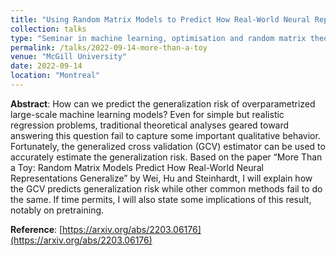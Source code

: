 ```yaml
---
title: "Using Random Matrix Models to Predict How Real-World Neural Representations Generalize"
collection: talks
type: "Seminar in machine learning, optimisation and random matrix theory"
permalink: /talks/2022-09-14-more-than-a-toy
venue: "McGill University"
date: 2022-09-14
location: "Montreal"
---
```


**Abstract**: How can we predict the generalization risk of overparametrized large-scale machine learning models? Even for simple but realistic regression problems, traditional theoretical analyses geared toward answering this question fail to capture some important qualitative behavior. Fortunately, the generalized cross validation (GCV) estimator can be used to accurately estimate the generalization risk. Based on the paper “More Than a Toy: Random Matrix Models Predict How Real-World Neural Representations Generalize” by Wei, Hu and Steinhardt, I will explain how the GCV predicts generalization risk while other common methods fail to do the same. If time permits, I will also state some implications of this result, notably on pretraining.

**Reference**: [https://arxiv.org/abs/2203.06176](https://arxiv.org/abs/2203.06176)
